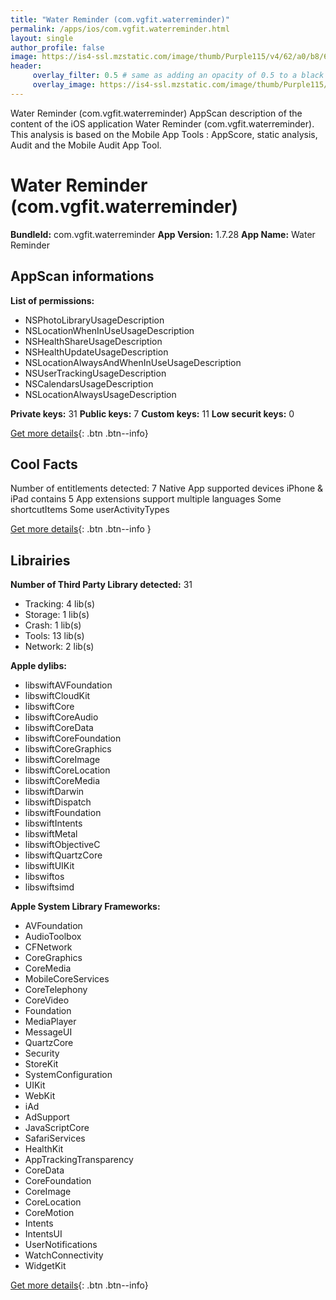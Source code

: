 ```yaml
---
title: "Water Reminder (com.vgfit.waterreminder)"
permalink: /apps/ios/com.vgfit.waterreminder.html
layout: single
author_profile: false
image: https://is4-ssl.mzstatic.com/image/thumb/Purple115/v4/62/a0/b8/62a0b8cf-e41b-1a45-4bc8-05f051790900/AppIcon-0-0-1x_U007emarketing-0-0-0-7-0-0-sRGB-0-0-0-GLES2_U002c0-512MB-85-220-0-0.png/512x512bb.jpg
header: 
     overlay_filter: 0.5 # same as adding an opacity of 0.5 to a black background
     overlay_image: https://is4-ssl.mzstatic.com/image/thumb/Purple115/v4/62/a0/b8/62a0b8cf-e41b-1a45-4bc8-05f051790900/AppIcon-0-0-1x_U007emarketing-0-0-0-7-0-0-sRGB-0-0-0-GLES2_U002c0-512MB-85-220-0-0.png/512x512bb.jpg
---
```

Water Reminder (com.vgfit.waterreminder) AppScan description of the content of the iOS application Water Reminder (com.vgfit.waterreminder). This analysis is based on the Mobile App Tools : AppScore, static analysis, Audit and the Mobile Audit App Tool.

# Water Reminder (com.vgfit.waterreminder)

**BundleId:** com.vgfit.waterreminder
**App Version:** 1.7.28
**App Name:** Water Reminder


## AppScan informations 

**List of permissions:** 
- NSPhotoLibraryUsageDescription
- NSLocationWhenInUseUsageDescription
- NSHealthShareUsageDescription
- NSHealthUpdateUsageDescription
- NSLocationAlwaysAndWhenInUseUsageDescription
- NSUserTrackingUsageDescription
- NSCalendarsUsageDescription
- NSLocationAlwaysUsageDescription
  
  
**Private keys:** 31
**Public keys:** 7
**Custom keys:** 11
**Low securit keys:** 0
  
[Get more details](/pricing.html){: .btn .btn--info}

## Cool Facts

Number of entitlements detected: 7
Native App
supported devices iPhone & iPad
contains 5 App extensions
support multiple languages
Some shortcutItems 
Some userActivityTypes
  
[Get more details](/pricing.html){: .btn .btn--info }

## Librairies 
**Number of Third Party Library detected:** 31
- Tracking: 4 lib(s)
- Storage: 1 lib(s)
- Crash: 1 lib(s)
- Tools: 13 lib(s)
- Network: 2 lib(s)


**Apple dylibs:**
- libswiftAVFoundation
- libswiftCloudKit
- libswiftCore
- libswiftCoreAudio
- libswiftCoreData
- libswiftCoreFoundation
- libswiftCoreGraphics
- libswiftCoreImage
- libswiftCoreLocation
- libswiftCoreMedia
- libswiftDarwin
- libswiftDispatch
- libswiftFoundation
- libswiftIntents
- libswiftMetal
- libswiftObjectiveC
- libswiftQuartzCore
- libswiftUIKit
- libswiftos
- libswiftsimd


**Apple System Library Frameworks:**
- AVFoundation
- AudioToolbox
- CFNetwork
- CoreGraphics
- CoreMedia
- MobileCoreServices
- CoreTelephony
- CoreVideo
- Foundation
- MediaPlayer
- MessageUI
- QuartzCore
- Security
- StoreKit
- SystemConfiguration
- UIKit
- WebKit
- iAd
- AdSupport
- JavaScriptCore
- SafariServices
- HealthKit
- AppTrackingTransparency
- CoreData
- CoreFoundation
- CoreImage
- CoreLocation
- CoreMotion
- Intents
- IntentsUI
- UserNotifications
- WatchConnectivity
- WidgetKit


  
[Get more details](/pricing.html){: .btn .btn--info}


